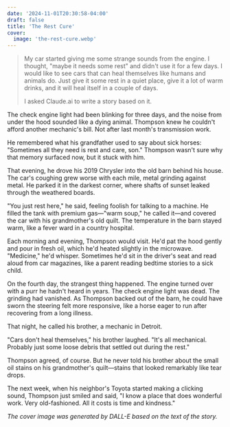 ```yaml
---
date: '2024-11-01T20:30:58-04:00'
draft: false
title: 'The Rest Cure'
cover:
  image: 'the-rest-cure.webp'
---
```


> My car started giving me some strange sounds from the engine. I thought, "maybe it needs some rest" and didn't use it for a few days. I would like to see cars that can heal themselves like humans and animals do. Just give it some rest in a quiet place, give it a lot of warm drinks, and it will heal itself in a couple of days.
>
> I asked Claude.ai to write a story based on it.

The check engine light had been blinking for three days, and the noise from under the hood sounded like a dying animal.
Thompson knew he couldn't afford another mechanic's bill.
Not after last month's transmission work.

He remembered what his grandfather used to say about sick horses: "Sometimes all they need is rest and care, son."
Thompson wasn't sure why that memory surfaced now, but it stuck with him.

That evening, he drove his 2019 Chrysler into the old barn behind his house.
The car's coughing grew worse with each mile, metal grinding against metal.
He parked it in the darkest corner, where shafts of sunset leaked through the weathered boards.

"You just rest here," he said, feeling foolish for talking to a machine.
He filled the tank with premium gas—"warm soup," he called it—and covered the car with his grandmother's old quilt.
The temperature in the barn stayed warm, like a fever ward in a country hospital.

Each morning and evening, Thompson would visit.
He'd pat the hood gently and pour in fresh oil, which he'd heated slightly in the microwave.
"Medicine," he'd whisper.
Sometimes he'd sit in the driver's seat and read aloud from car magazines, like a parent reading bedtime stories to a sick child.

On the fourth day, the strangest thing happened.
The engine turned over with a purr he hadn't heard in years.
The check engine light was dead.
The grinding had vanished.
As Thompson backed out of the barn, he could have sworn the steering felt more responsive,
like a horse eager to run after recovering from a long illness.

That night, he called his brother, a mechanic in Detroit.

"Cars don't heal themselves," his brother laughed.
"It's all mechanical. Probably just some loose debris that settled out during the rest."

Thompson agreed, of course.
But he never told his brother about the small oil stains on his grandmother's quilt—stains that looked remarkably like tear drops.

The next week, when his neighbor's Toyota started making a clicking sound,
Thompson just smiled and said, "I know a place that does wonderful work.
Very old-fashioned. All it costs is time and kindness."

_The cover image was generated by DALL-E based on the text of the story._
